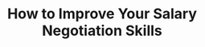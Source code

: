 ---
podcast: Career Cloud Radio
title: How to Improve Your Salary Negotiation Skills
host:
podcast_url: https://www.careercloud.com/news/2016/5/7/how-to-improve-your-salary-negotiation-skills
thumbnail: career_cloud_radio.jpg
---